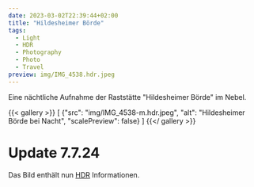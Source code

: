 ```yaml
---
date: 2023-03-02T22:39:44+02:00
title: "Hildesheimer Börde"
tags:
  - Light
  - HDR
  - Photography
  - Photo
  - Travel
preview: img/IMG_4538.hdr.jpeg
---
```


Eine nächtliche Aufnahme der Raststätte "Hildesheimer Börde" im Nebel.
<!--more-->

{{< gallery >}}
[
  {"src": "img/IMG_4538-m.hdr.jpeg", "alt": "Hildesheimer Börde bei Nacht", "scalePreview": false}
]
{{</ gallery >}}

# Update 7.7.24

Das Bild enthält nun [HDR](https://de.wikipedia.org/wiki/High_Dynamic_Range_Image) Informationen.

